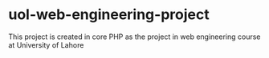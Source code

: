 # uol-web-engineering-project
This project is created in core PHP as the project in web engineering course at University of Lahore
